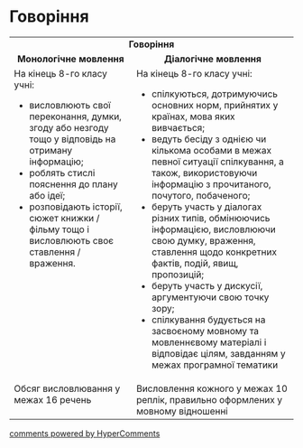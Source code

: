 <div id="hypercomments_widget" class="js-hypercomments-widget invisible"></div>

# Говоріння

<table>
    <td align="center" colspan="2"><b>Говоріння</b></td>
  </tr>
            <tr>
                <td align="center"><b>Монологічне мовлення</b></td>
                <td align="center"><b>Діалогічне мовлення</b></td>
            </tr>
            <tr>
<td style="vertical-align:top !important;">
На кінець 8-го класу учні:
<ul>
<li>висловлюють свої переконання, думки, згоду або незгоду тощо у відповідь на отриману інформацію;</li>
<li>роблять стислі пояснення до плану або ідеї;</li>
<li>розповідають історії, сюжет книжки / фільму тощо і висловлюють своє ставлення / враження.</li>
</ul>
</td>
<td style="vertical-align:top !important;">
На кінець 8-го класу учні:
<ul>
<li>спілкуються, дотримуючись основних норм, прийнятих у країнах, мова яких вивчається;</li>
<li>ведуть бесіду з однією чи кількома особами в межах певної ситуації спілкування, а також, використовуючи інформацію з прочитаного, почутого, побаченого;</li>
<li>беруть участь у діалогах різних типів, обмінюючись інформацією, висловлюючи свою думку, враження, ставлення щодо конкретних фактів, подій, явищ, пропозицій;</li>
<li>беруть участь у дискусії, аргументуючи свою точку зору;</li>
<li>спілкування будується на засвоєному мовному та мовленнєвому матеріалі і відповідає цілям, завданням у межах програмної тематики</li>
</ul>
</td>
            <tr>
<td style="vertical-align:top !important;">
Обсяг висловлювання у межах 16 речень
</td>
<td style="vertical-align:top !important;">
Висловлення кожного у межах 10 реплік, правильно оформлених у мовному відношенні
</td>
</table>

<div class="js-hypercomments-container">
    <a href="http://hypercomments.com" class="hc-link" title="comments widget">comments powered by HyperComments</a>
</div>